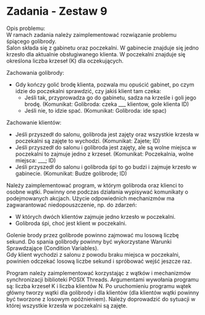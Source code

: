 # Zadania - Zestaw 9

Opis problemu:  
W ramach zadania należy zaimplementować rozwiązanie problemu śpiącego golibrody.  
Salon składa się z gabinetu oraz poczekalni. W gabinecie znajduje się jedno krzesło dla aktualnie obsługiwanego klienta. W poczekalni znajduje się określona liczba krzeseł (K) dla oczekujących.  
  
Zachowania golibrody:  
  
- Gdy kończy golić brodę klienta, pozwala mu opuścić gabinet, po czym idzie do poczekalni sprawdzić, czy jakiś klient tam czeka:
  - Jeśli tak, przyprowadza go do gabinetu, sadza na krześle i goli jego brodę. (Komunikat: Golibroda: czeka ___ klientow, gole klienta ID)
  - Jeśli nie, to idzie spać. (Komunikat: Golibroda: ide spac)  
  
Zachowanie klientów:  
  
- Jeśli przyszedł do salonu, golibroda jest zajęty oraz wszystkie krzesła w poczekalni są zajęte to wychodzi. (Komunikat: Zajete; ID)
- Jeśli przyszedł do salonu i golibroda jest zajęty, ale są wolne miejsca w poczekalni to zajmuje jedno z krzeseł. (Komunikat: Poczekalnia, wolne miejsca: ___; ID)
- Jeśli przyszedł do salonu i golibroda śpi to go budzi i zajmuje krzesło w gabinecie. (Komunikat: Budze golibrode; ID)  
  
Należy zaimplementować program, w którym golibroda oraz klienci to osobne wątki. Powinny one podczas działania wypisywać komunikaty o podejmowanych akcjach. Użycie odpowiednich mechanizmów ma zagwarantować niedopouszczenie, np. do zdarzeń:  

- W których dwóch klientów zajmuje jedno krzesło w poczekalni.
- Golibroda śpi, choć jest klient w poczekalni.  
  
Golenie brody przez golibrode powinno zajmować mu losową liczbę sekund. Do spania golibrody powinny być wykorzystane Warunki Sprawdzające (Condition Variables).  
Gdy klient wychodzi z salonu z powodu braku miejsca w poczekalni, powinien odczekać losową liczbe sekund i spróbować wejść jeszcze raz.  
  
Program należy zaimplementować korzystając z wątków i mechanizmów synchronizacji biblioteki POSIX Threads. Argumentami wywołania programu są: liczba krzeseł K i liczba klientów N. Po uruchomieniu programu wątek główny tworzy wątki dla golibrody i dla klientów (dla klientów wątki powinny być tworzone z losowym opóźnieniem). Należy doprowadzić do sytuacji w której wszystkie krzesła w poczekalni są zajęte.